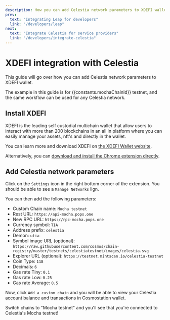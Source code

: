 ```yaml
---
description: How you can add Celestia network parameters to XDEFI wallet.
prev:
  text: "Integrating Leap for developers"
  link: "/developers/leap"
next:
  text: "Integrate Celestia for service providers"
  link: "/developers/integrate-celestia"
---
```


# XDEFI integration with Celestia

<!-- markdownlint-disable MD033 -->
<script setup>
import constants from '/.vitepress/constants/constants.js'
</script>

This guide will go over how you can add Celestia network parameters
to XDEFI wallet.

The example in this guide is for {{constants.mochaChainId}}
testnet, and the same workflow can be used for any Celestia network.

## Install XDEFI

XDEFI is the leading self custodial multichain wallet that allow users to interact with more than 200 blockchains in an all in platform where you can easily manage your assets, nft's and directly in the wallet. 

You can learn more and download XDEFI on
[the XDEFI Wallet website](https://www.xdefi.io/).

Alternatively, you can
[download and install the Chrome extension directly]().

## Add Celestia network parameters

Click on the ```Settings``` icon in the right bottom corner of the extension. You should be able to see a ```Manage Networks``` lign.

You can
then add the following parameters:

- Custom Chain name: `Mocha testnet`
- Rest URL: `https://api-mocha.pops.one`
- New RPC URL: `https://rpc-mocha.pops.one`
- Currency symbol: `TIA`
- Address prefix: `celestia`
- Demon: `utia`
- Symbol image URL (optional):
  `https://raw.githubusercontent.com/cosmos/chain-registry/master/testnets/celestiatestnet/images/celestia.svg`
- Explorer URL (optional): `https://testnet.mintscan.io/celestia-testnet`
- Coin Type: `118`
- Decimals: `6`
- Gas rate Tiny: `0.1`
- Gas rate Low: `0.25`
- Gas rate Average: `0.5`

Now, click `Add a custom chain` and you will be able to view your Celestia
account balance and transactions in Cosmostation wallet.

Switch chains to "Mocha testnet" and you'll see that you're connected
to Celestia's Mocha testnet!
